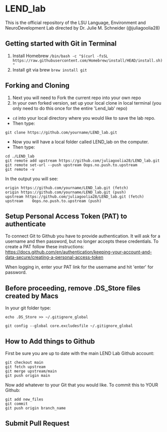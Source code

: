 # LEND_lab
This is the official repository of the LSU Language, Environment and NeuroDevelopment Lab directed by Dr. Julie M. Schneider (@juliagoolia28)

## Getting started with Git in Terminal
1. Install Homebrew ```/bin/bash -c "$(curl -fsSL https://raw.githubusercontent.com/Homebrew/install/HEAD/install.sh)"```
2. Install git via brew ```brew install git```

## Forking and Cloning
1. Next you will need to Fork the current repo into your own repo
2. In your own forked version, set up your local clone in local terminal (you only need to do this once for the entire 'Lend_lab' repo)
- `cd` into your local directory where you would like to save the lab repo.
- Then type:
```
git clone https://github.com/yourname/LEND_lab.git
```
- Now you will have a local folder called LEND_lab on the computer.
- Then type:
```
cd ./LEND_lab
git remote add upstream https://github.com/juliagoolia28/LEND_lab.git
git remote set-url --push upstream Oops.no.push.to.upstream
git remote -v
```
In the output you will see:
```
origin https://github.com/yourname/LEND_lab.git (fetch)
origin https://github.com/yourname/LEND_lab.git (push)
upstream https://github.com/juliagoolia28/LEND_lab.git (fetch)
upstream	Oops.no.push.to.upstream (push)
```
## Setup Personal Access Token (PAT) to authenticate
To connect Git to Github you have to provide authentication. It will ask for a username and then password, but no longer accepts these credentials. To create a PAT follow these instructions: https://docs.github.com/en/authentication/keeping-your-account-and-data-secure/creating-a-personal-access-token

When logging in, enter your PAT link for the username and hit 'enter' for password.

## Before proceeding, remove .DS_Store files created by Macs
In your git folder type:
```
echo .DS_Store >> ~/.gitignore_global

git config --global core.excludesfile ~/.gitignore_global
```
## How to Add things to Github
First be sure you are up to date with the main LEND Lab Github account:
```
git checkout main
git fetch upstream
git merge upstream/main
git push origin main
```

Now add whatever to your Git that you would like. To commit this to YOUR Github:
```
git add new_files
git commit 
git push origin branch_name
```

## Submit Pull Request

